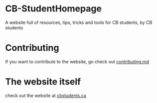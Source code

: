 # CB-StudentHomepage
A website full of resources, tips, tricks and tools for CB students, by CB students


# Contributing
If you want to contribute to the website, go check out [contributing.md](contributing.md)
  
# The website itself
check out the website at [cbstudents.ca](https://www.cbstudents.ca)
